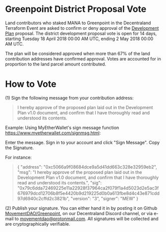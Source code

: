 # Greenpoint District Proposal Vote

Land contributors who staked MANA to Greenpoint in the Decentraland Terraform Event are asked to confirm or deny approval of the [Development Plan]( https://github.com/MovementDAO/Greenpoint/blob/master/Greenpoint-Dev-Plan-v1.0.pdf) proposal. The district development proposal vote is open for 14 days, starting Tuesday 18 April 2018 00:00 AM UTC, ending 2 May 2018 00:00 AM UTC.

The plan will be considered approved when more than 67% of the land contribution addresses have confirmed approval. Votes are accounted for in proportion to the land parcel amount contributed.

# How to Vote

(1) Sign the following message from your contribution address:

>I hereby approve of the proposed plan laid out in the Development Plan v1.0 document, and confirm that I have thoroughly read and understood its contents.

Example: Using MyEtherWallet's sign message function https://www.myetherwallet.com/signmsg.html:

Enter the message. Sign in to your account and click "Sign Message". Copy the Signature.

For instance:
>{
>  "address": "0xc5066a9f08684dce9a5d41dd663c328e32959eb2",
>  "msg": "I hereby approve of the proposed plan laid out in the Development Plan v1.0 document, and confirm that I have thoroughly read and understood its contents.",
>  "sig": "0x79c6dda72469225e11a22928f37964ca2f079f1a4d5023d2e5ac3f676979dcd12706b8f5e4420b9d219225d0b0a613fbe8d4c43e871cdd97d6940c2cffd2c3821b",
>  "version": "3",
>  "signer": "MEW"
>}

(2) Publish your signature. You can either hand it in by posting it on Github [MovementDAO/Greenpoint](https://github.com/MovementDAO/Greenpoint/issues/1), on our Decentraland Discord channel, or via e-mail to movementdao@protonmail.com. All signatures will be collected and are cryptographically verifiable.
